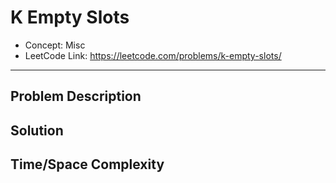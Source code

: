 # K Empty Slots

- Concept: Misc
- LeetCode Link: https://leetcode.com/problems/k-empty-slots/

---

## Problem Description

## Solution

## Time/Space Complexity

